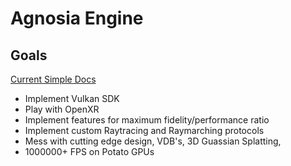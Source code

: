 # Agnosia Engine

## Goals

[Current Simple Docs](https://docs.vulkan.org/tutorial/latest/03_Drawing_a_triangle/00_Setup/00_Base_code.html)
- Implement Vulkan SDK
- Play with OpenXR
- Implement features for maximum fidelity/performance ratio
- Implement custom Raytracing and Raymarching protocols
- Mess with cutting edge design, VDB's, 3D Guassian Splatting, 
- 1000000+ FPS on Potato GPUs 

